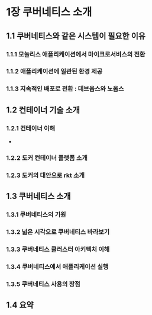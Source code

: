 # 1장 쿠버네티스 소개

## 1.1 쿠버네티스와 같은 시스템이 필요한 이유

### 1.1.1 모놀리스 애플리케이션에서 마이크로서비스의 전환

### 1.1.2 애플리케이션에 일관된 환경 제공

### 1.1.3 지속적인 배포로 전환 : 데브옵스와 노옵스

## 1.2 컨테이너 기술 소개

### 1.2.1 컨테이너 이해

- 

### 1.2.2 도커 컨테이너 플랫폼 소개

### 1.2.3 도커의 대안으로 rkt 소개

## 1.3 쿠버네티스 소개

### 1.3.1 쿠버네티스의 기원

### 1.3.2 넓은 시각으로 쿠버네티스 바라보기

### 1.3.3 쿠버네티스 클러스터 아키텍처 이해

### 1.3.4 쿠버네티스에서 애플리케이션 실행

### 1.3.5 쿠버네티스 사용의 장점

## 1.4 요약